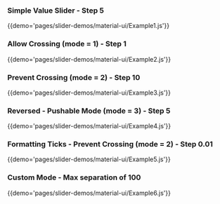 ### Simple Value Slider - Step 5 
{{demo='pages/slider-demos/material-ui/Example1.js'}}

### Allow Crossing (mode = 1) - Step 1
{{demo='pages/slider-demos/material-ui/Example2.js'}}

### Prevent Crossing (mode = 2) - Step 10
{{demo='pages/slider-demos/material-ui/Example3.js'}}

### Reversed - Pushable Mode (mode = 3) - Step 5 
{{demo='pages/slider-demos/material-ui/Example4.js'}}

### Formatting Ticks - Prevent Crossing (mode = 2) - Step 0.01
{{demo='pages/slider-demos/material-ui/Example5.js'}}

### Custom Mode  - Max separation of 100
{{demo='pages/slider-demos/material-ui/Example6.js'}}